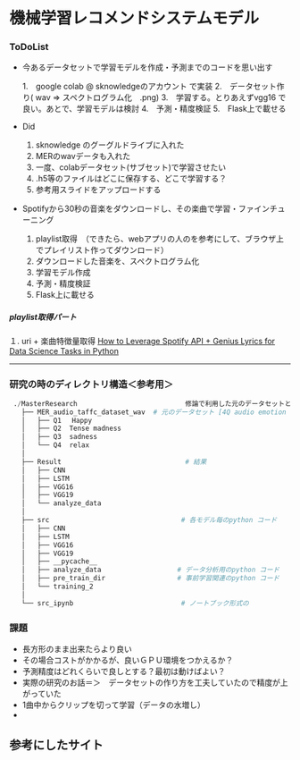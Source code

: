 # 機械学習レコメンドシステムモデル　


### ToDoList

* 今あるデータセットで学習モデルを作成・予測までのコードを思い出す

    1.　google colab @ sknowledgeのアカウント で実装
    2.　データセット作り( wav => スペクトログラム化　.png)
    3.　学習する。とりあえずvgg16 で良い。あとで、学習モデルは検討
    4.　予測・精度検証
    5.　Flask上で載せる
    
* Did 
    1. sknowledge のグーグルドライブに入れた
    2. MERのwavデータも入れた
    3. 一度、colabデータセット(サブセット)で学習させたい 
    4. .h5等のファイルはどこに保存する、どこで学習する？
    5. 参考用スライドをアップロードする 

* Spotifyから30秒の音楽をダウンロードし、その楽曲で学習・ファインチューニング
    1. playlist取得　（できたら、webアプリの人のを参考にして、ブラウザ上でプレイリスト作ってダウンロード）
    2. ダウンロードした音楽を、スペクトログラム化
    3. 学習モデル作成
    4. 予測・精度検証
    5. Flask上に載せる


##### playlist取得パート
１. uri + 楽曲特徴量取得
[How to Leverage Spotify API + Genius Lyrics for Data Science Tasks in Python](https://medium.com/swlh/how-to-leverage-spotify-api-genius-lyrics-for-data-science-tasks-in-python-c36cdfb55cf3)

---




### 研究の時のディレクトリ構造＜参考用＞
 
 ```python
  ./MasterResearch                           修論で利用した元のデータセットと作成したプログラムが入っている。
    ├── MER_audio_taffc_dataset_wav  # 元のデータセット [4Q audio emotion dataset (Russell's model) (2018).](http://mir.dei.uc.pt/downloads.html) 
    │   ├── Q1　 Happy
    │   ├── Q2  Tense madness 
    │   ├── Q3  sadness
    │   └── Q4  relax
    │
    ├── Result                               # 結果
    │   ├── CNN
    │   ├── LSTM
    │   ├── VGG16
    │   ├── VGG19
    │   └── analyze_data
    │
    ├── src                                 # 各モデル毎のpython コード
    │   ├── CNN 
    │   ├── LSTM
    │   ├── VGG16
    │   ├── VGG19
    │   ├── __pycache__
    │   ├── analyze_data                   # データ分析用のpython コード
    │   ├── pre_train_dir                  # 事前学習関連のpython コード
    │   └── training_2
    │
    └── src_ipynb                           # ノートブック形式の
 ```
 
### 課題

* 長方形のまま出来たらより良い
* その場合コストがかかるが、良いＧＰＵ環境をつかえるか？
* 予測精度はどれくらいで良しとする？最初は動けばよい？
* 実際の研究のお話＝＞　データセットの作り方を工夫していたので精度が上がっていた
* 1曲中からクリップを切って学習（データの水増し）
* 


    
## 参考にしたサイト